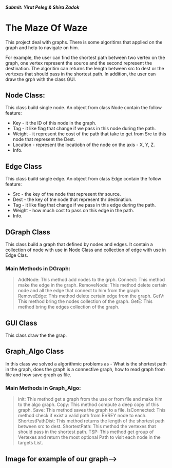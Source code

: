 ##### Submit: Yirat Peleg & Shira Zadok

# The Maze Of Waze
This project deal with graphs. There is some algoritims that applied on the graph and help to navigate on him.

For example, the user can find the shortest path between two vertex on the graph, one vertex represent the source and the second represent the destination.
The algoritim can returns the length between src to dest or the vertexes that should pass in the shortest path. 
In addition, the user can draw the grph with the class GUI.

## Node Class:
This class build single node.
An object from class Node contain the follow feature:
* Key - it the ID of this node in the graph.
* Tag - it like flag that change if we pass in this node during the path.
* Weight - it represent the cost of the path that take to get from Src to this node that represent the Dest.  
* Location - represent the locatiobn of the node on the axis - X, Y, Z.
* Info.

## Edge Class
This class build single edge.
An object from class Edge contain the follow feature:
* Src - the key of tne node that represent thr source.
* Dest - the key of tne node that represent thr destination.
* Tag - it like flag that change if we pass in this edge during the path.
* Weight - how much cost to pass on this edge in the path.
* Info.

## DGraph Class
This class build a graph that defined by nodes and edges.
It contain a collection of node with use in Node Class and collection of edge with use in Edge Clas.
### Main Methods in DGraph:
>AddNode:
This method add nodes to the grph.
>Connect:
This method make the edge in the graph.
>RemoveNode:
This method delete certain node and all the edge that connect to him from the graph.
>RemoveEdge:
This method delete certain edge from the graph.
>GetV:
This method bring the nodes collection of the graph.
>GetE:
This method bring the edges collection of the graph.

## GUI Class
This class draw the the grap.

## Graph_Algo Class
In this class we solved a algorithmic problems as - What is the shortest path in the graph, does the graph is a connective graph, how to read graph from file and how save graph as file.
### Main Methods in Graph_Algo:
>init:
This method get a graph from the use or from file and make him to the algo graph.
>Copy:
This method compute a deep copy of this graph.
>Save:
This method saves the graph to a file.
>IsConnected:
This method check if exist a valid path from EVREY node to each.
>ShortestPathDist:
This method returns the length of the shortest path between src to dest.
>ShortestPath:
This method the vertexes that should pass in the shortest path.
>TSP:
This method get group of Vertexes and return the most optional Path to visit each node in the targets List.

 ## Image for example of our graph-->
